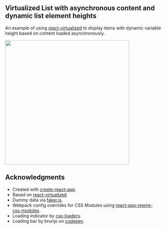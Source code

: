 ## Virtualized List with asynchronous content and dynamic list element heights

An example of using [react-virtualized](https://github.com/bvaughn/react-virtualized) to display items with dynamic variable height based on content loaded asynchronously.

<img src="screenshots/example.gif" width="400"/>

## Acknowledgments
* Created with [create-react-app](https://github.com/facebook/create-react-app).
* Based on [react-virtualized](https://github.com/bvaughn/react-virtualized).
* Dummy data via [faker.js](https://github.com/marak/Faker.js/).
* Webpack config overrides for CSS Modules using [react-app-rewire-css-modules](https://github.com/codebandits/react-app-rewire-css-modules).
* Loading indicator by [css-loaders](https://github.com/lukehaas/css-loaders).
* Loading bar by brunjo on [codepen](https://codepen.io/brunjo/pen/XJmbNz).
